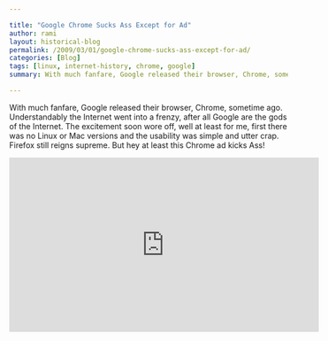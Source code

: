 ```yaml
---

title: "Google Chrome Sucks Ass Except for Ad"
author: rami
layout: historical-blog 
permalink: /2009/03/01/google-chrome-sucks-ass-except-for-ad/
categories: [Blog]
tags: [linux, internet-history, chrome, google]
summary: With much fanfare, Google released their browser, Chrome, sometime ago. Understandably the Internet went into a frenzy, after all Google are the gods of the Internet. The excitement soon wore off, well at least for me, first there was no Linux or Mac versions and the usability was simple and utter crap. Firefox still reigns supreme. But hey at least this Chrome ad kicks Ass!

---
```

With much fanfare, Google released their browser, Chrome, sometime ago. Understandably the Internet went into a frenzy, after all Google are the gods of the Internet. The excitement soon wore off, well at least for me, first there was no Linux or Mac versions and the usability was simple and utter crap. Firefox still reigns supreme. But hey at least this Chrome ad kicks Ass!

<iframe width="560" height="315" src="https://www.youtube-nocookie.com/embed/SHZFsJKlsuA?rel=0" frameborder="0" allow="autoplay; encrypted-media" allowfullscreen></iframe>
